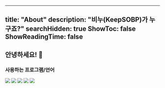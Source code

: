  ---
title: "About"
description: "비누(KeepSOBP)가 누구죠?"
searchHidden: true
ShowToc: false
ShowReadingTime: false
---

## 안녕하세요! 👋
### 사용하는 프로그램/언어
[![](https://img.shields.io/badge/Ungoogled%20Chromium-4285F4?style=flat-square&logo=Google-Chrome&logoColor=white)](https://ungoogled-software.github.io)
[![](https://img.shields.io/badge/Javascript-F7DF1E?style=flat-square&logo=Javascript&logoColor=black)](https://www.javascript.com)
[![](https://img.shields.io/badge/Go-00ADD8?style=flat-square&logo=Go&logoColor=white)](https://golang.org)
[![](https://img.shields.io/badge/Visual%20Studio%20Code-007ACC?style=flat-square&logo=Visual-Studio-Code&logoColor=white)](https://code.visualstudio.com)
[![](https://img.shields.io/badge/GitKraken-179287?style=flat-square&logo=GitKraken&logoColor=white)](https://gitkraken.com)
